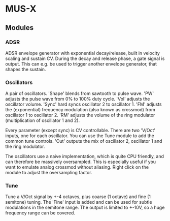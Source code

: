 # MUS-X

## Modules

### ADSR
ADSR envelope generator with exponential decay/release, built in velocity scaling and sustain CV.
During the decay and release phase, a gate signal is output. This can e.g. be used to trigger another envelope generator, that shapes the sustain.

### Oscillators
A pair of oscillators.
'Shape' blends from sawtooth to pulse wave.
'PW' adjusts the pulse wave from 0% to 100% duty cycle.
'Vol' adjusts the oscillator volume.
'Sync' hard syncs oscillator 2 to oscillator 1.
'FM' adjusts the (exponential) frequency modulation (also known as crossmod) from oscillator 1 to oscillator 2.
'RM' adjusts the volume of the ring modulator (multiplication of oscillator 1 and 2).

Every parameter (except sync) is CV controllable.
There are two 'V/Oct' inputs, one for each oscillator. You can use the Tune module to add the common tune controls.
'Out' outputs the mix of oscillator 2, oscillator 1 and the ring modulator.

The oscillators use a naive implementation, which is quite CPU friendly, and can therefore be massively oversampled.
This is especially useful if you want to emulate analog crossmod without aliasing.
Right click on the module to adjust the oversampling factor.

### Tune
Tune a V/Oct signal by +-4 octaves, plus coarse (1 octave) and fine (1 semitone) tuning.
The 'Fine' input is added and can be used for subtle modulations in the semitone range.
The output is limited to +-10V, so a huge frequency range can be covered.